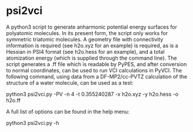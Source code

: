 # psi2vci
A python3 script to generate anharmonic potential energy surfaces for polyatomic molecules. In its present form, the script only works for symmetric triatomic molecules. A geometry file with connectivity information is required (see h2o.xyz for an example) is required, as is a Hessian in PSI4 format (see h2o.hess for an example), and a total atomization energy (which is supplied through the command line). The script generates a .ff file which is readable by PyPES, and after conversion to normal coordinates, can be used to run VCI calculations in PyVCI. The following command, using data from a DF-MP2/cc-PVTZ calculation of the structure of a water molecule, can be used as a test: 

python3 psi2vci.py -PV -n 4 -t 0.355240287 -x h2o.xyz -y h2o.hess -o h2o.ff

A full list of options can be found in the help menu:

python3 psi2vci.py -h
